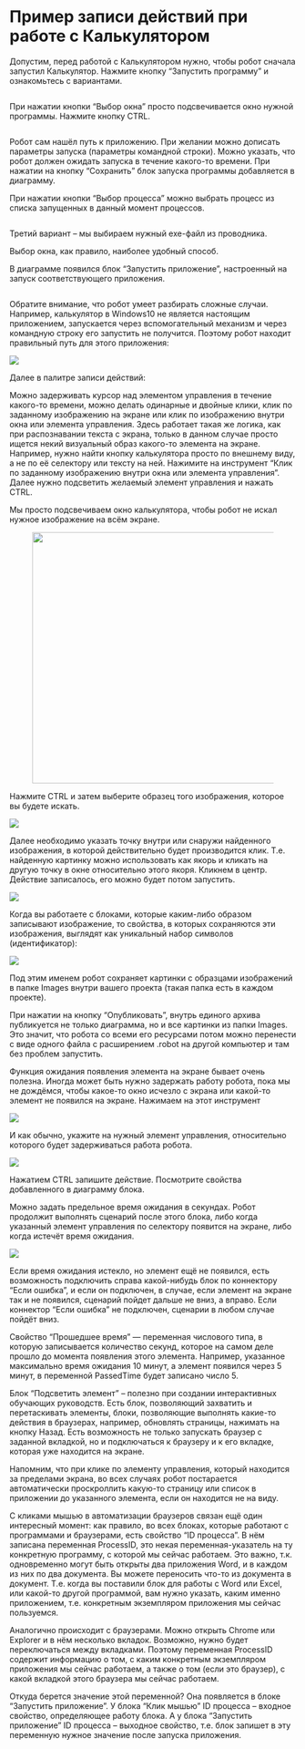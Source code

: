 # Пример записи действий при работе с Калькулятором

Допустим, перед работой с Калькулятором нужно, чтобы робот сначала запустил Калькулятор. Нажмите кнопку “Запустить программу” и ознакомьтесь с вариантами.

<figure><img src="../../../../../../.gitbook/assets/ОснМенюЗаписЗапис5ДиалогОкно.png" alt=""><figcaption></figcaption></figure>

При нажатии кнопки “Выбор окна” просто подсвечивается окно нужной программы. Нажмите кнопку CTRL.

<figure><img src="../../../../../../.gitbook/assets/2024-04-11_19-07-33.png" alt=""><figcaption></figcaption></figure>

Робот сам нашёл путь к приложению. При желании можно дописать параметры запуска (параметры командной строки). Можно указать, что робот должен ожидать запуска в течение какого-то времени. При нажатии на кнопку “Сохранить” блок запуска программы добавляется в диаграмму.

При нажатии кнопки “Выбор процесса” можно выбрать процесс из списка запущенных в данный момент процессов.

<figure><img src="../../../../../../.gitbook/assets/ВыбрПроцесс.png" alt=""><figcaption></figcaption></figure>

Третий вариант – мы выбираем нужный exe-файл из проводника.

Выбор окна, как правило, наиболее удобный способ.

В диаграмме появился блок “Запустить приложение”, настроенный на запуск соответствующего приложения.

<figure><img src="../../../../../../.gitbook/assets/распзн и запустить.png" alt=""><figcaption></figcaption></figure>

Обратите внимание, что робот умеет разбирать сложные случаи. Например, калькулятор в Windows10 не является настоящим приложением, запускается через вспомогательный механизм и через командную строку его запустить не получится. Поэтому робот находит правильный путь для этого приложения:

![](https://sherparpa.ru/wp-content/uploads/2023/11/image55-413w265h.png)

Далее в палитре записи действий:

Можно задерживать курсор над элементом управления в течение какого-то времени, можно делать одинарные и двойные клики, клик по заданному изображению на экране или клик по изображению внутри окна или элемента управления. Здесь работает такая же логика, как при распознавании текста с экрана, только в данном случае просто ищется некий визуальный образ какого-то элемента на экране. Например, нужно найти кнопку калькулятора просто по внешнему виду, а не по её селектору или тексту на ней. Нажимите на инструмент “Клик по заданному изображению внутри окна или элемента управления”. Далее нужно подсветить желаемый элемент управления и нажать CTRL.

Мы просто подсвечиваем окно калькулятора, чтобы робот не искал нужное изображение на всём экране.

<figure><img src="../../../../../../.gitbook/assets/калькулятор.png" alt="" width="441"><figcaption></figcaption></figure>

Нажмите CTRL и затем выберите образец того изображения, которое вы будете искать.

![](https://sherparpa.ru/wp-content/uploads/2023/11/image42-309w258h.png)

Далее необходимо указать точку внутри или снаружи найденного изображения, в которой действительно будет производится клик. Т.е. найденную картинку можно использовать как якорь и кликать на другую точку в окне относительно этого якоря. Кликнем в центр. Действие записалось, его можно будет потом запустить.

![](https://sherparpa.ru/wp-content/uploads/2023/11/image24-180w77h.png)

Когда вы работаете с блоками, которые каким-либо образом записывают изображение, то свойства, в которых сохраняются эти изображения, выглядят как уникальный набор символов (идентификатор):

![](https://sherparpa.ru/wp-content/uploads/2023/11/image28-450w214h.png)

Под этим именем робот сохраняет картинки с образцами изображений в папке Images внутри вашего проекта (такая папка есть в каждом проекте).

При нажатии на кнопку “Опубликовать”, внутрь единого архива публикуется не только диаграмма, но и все картинки из папки Images. Это значит, что робота со всеми его ресурсами потом можно перенести с виде одного файла с расширением .robot на другой компьютер и там без проблем запустить.

Функция ожидания появления элемента на экране бывает очень полезна. Иногда может быть нужно задержать работу робота, пока мы не дождёмся, чтобы какое-то окно исчезло с экрана или какой-то элемент не появился на экране. Нажимаем на этот инструмент

![](https://sherparpa.ru/wp-content/uploads/2023/11/image29-98w36h.png)

И как обычно, укажите на нужный элемент управления, относительно которого будет задерживаться работа робота.

![](https://sherparpa.ru/wp-content/uploads/2023/11/image31-349w298h.png)

Нажатием CTRL запишите действие. Посмотрите свойства добавленного в диаграмму блока.

Можно задать предельное время ожидания в секундах. Робот продолжит выполнять сценарий после этого блока, либо когда указанный элемент управления по селектору появится на экране, либо когда истечёт время ожидания.

![](https://sherparpa.ru/wp-content/uploads/2023/11/image33-465w304h.png)

Если время ожидания истекло, но элемент ещё не появился, есть возможность подключить справа какой-нибудь блок по коннектору “Если ошибка”, и если он подключен, в случае, если элемент на экране так и не появился, сценарий пойдет дальше не вниз, а вправо. Если коннектор “Если ошибка” не подключен, сценарии в любом случае пойдёт вниз.

Свойство “Прошедшее время” — переменная числового типа, в которую записывается количество секунд, которое на самом деле прошло до момента появления этого элемента. Например, указанное максимально время ожидания 10 минут, а элемент появился через 5 минут, в переменной PassedTime будет записано число 5.

Блок “Подсветить элемент” – полезно при создании интерактивных обучающих руководств. Есть блок, позволяющий захватить и перетаскивать элементы, блоки, позволяющие выполнять какие-то действия в браузерах, например, обновлять страницы, нажимать на кнопку Назад. Есть возможность не только запускать браузер с заданной вкладкой, но и подключаться к браузеру и к его вкладке, которая уже находится на экране.

Напомним, что при клике по элементу управления, который находится за пределами экрана, во всех случаях робот постарается автоматически проскроллить какую-то страницу или список в приложении до указанного элемента, если он находится не на виду.

С кликами мышью в автоматизации браузеров связан ещё один интересный момент: как правило, во всех блоках, которые работают с программами и браузерами, есть свойство “ID процесса”. В нём записана переменная ProcessID, это некая переменная-указатель на ту конкретную программу, с которой мы сейчас работаем. Это важно, т.к. одновременно могут быть открыты два приложения Word, и в каждом из них по два документа. Вы можете переносить что-то из документа в документ. Т.е. когда вы поставили блок для работы с Word или Excel, или какой-то другой программой, вам нужно указать, каким именно приложением, т.е. конкретным экземпляром приложения мы сейчас пользуемся.

Аналогично происходит с браузерами. Можно открыть Chrome или Explorer и в нём несколько вкладок. Возможно, нужно будет переключаться между вкладками. Поэтому переменная ProcessID содержит информацию о том, с каким конкретным экземпляром приложения мы сейчас работаем, а также о том (если это браузер), с какой вкладкой этого браузера мы сейчас работаем.

Откуда берется значение этой переменной? Она появляется в блоке “Запустить приложение”. У блока “Клик мышью” ID процесса – входное свойство, определяющее работу блока. А у блока “Запустить приложение” ID процесса – выходное свойство, т.е. блок запишет в эту переменную нужное значение после запуска приложения.
